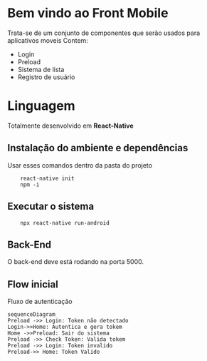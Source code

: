 # Bem vindo ao Front Mobile

Trata-se de um conjunto de componentes que serão usados para aplicativos moveis 
Contem:

 - Login
 - Preload
 - Sistema de lista
 - Registro de usuário

# Linguagem

Totalmente desenvolvido em <b>React-Native </b>

## Instalação do ambiente e dependências 
Usar esses comandos dentro da pasta do projeto

	    react-native init
	    npm -i 
	

## Executar o sistema 

	    npx react-native run-android

## Back-End
O back-end deve está rodando na  porta 5000.

## Flow inicial
Fluxo de autenticação 

```mermaid
sequenceDiagram
Preload ->> Login: Token não detectado
Login->>Home: Autentica e gera tokem
Home ->>Preload: Sair do sistema
Preload ->> Check Token: Valida tokem
Preload ->> Login: Token invalido
Preload->> Home: Token Valido
